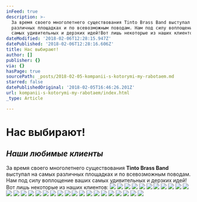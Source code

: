```yaml
---
inFeed: true
description: >-
  За время своего многолетнего существования Tinto Brass Band выступал на самых
  различных площадках и по всевозможным поводам. Нам под силу воплощение ваших
  самых удивительных и дерзких идей!Вот лишь некоторые из наших клиентов:
dateModified: '2018-02-06T12:28:15.947Z'
datePublished: '2018-02-06T12:28:16.606Z'
title: Нас выбирают!
author: []
publisher: {}
via: {}
hasPage: true
sourcePath: _posts/2018-02-05-kompanii-s-kotorymi-my-rabotaem.md
starred: false
datePublishedOriginal: '2018-02-05T16:46:26.201Z'
url: kompanii-s-kotorymi-my-rabotaem/index.html
_type: Article

---
```

# Нас выбирают!

## _Наши любимые клиенты_

За время своего многолетнего существования **Tinto Brass Band** выступал на самых различных площадках и по всевозможным поводам. Нам под силу воплощение ваших самых удивительных и дерзких идей!  
Вот лишь некоторые из наших клиентов:
![](https://the-grid-user-content.s3-us-west-2.amazonaws.com/33f9d5ab-84c5-4524-83c4-63c590d88b72.png)
![](https://the-grid-user-content.s3-us-west-2.amazonaws.com/5473b4f4-a031-4416-ab5c-e52e8fdcace7.png)
![](https://s3-us-west-2.amazonaws.com/the-grid-img/p/60e0f6182d93b5bcb8bbd059d499fdc6acd7ce9e.jpg)
![](https://the-grid-user-content.s3-us-west-2.amazonaws.com/351f361d-9b11-4422-9952-66daaf31e530.png)
![](https://the-grid-user-content.s3-us-west-2.amazonaws.com/56e0271c-c21a-44ff-be56-a7ec8c195d5f.jpg)
![](https://the-grid-user-content.s3-us-west-2.amazonaws.com/9dc134ba-548f-4162-ac65-147ffb37997f.png)
![](https://the-grid-user-content.s3-us-west-2.amazonaws.com/e6a16582-19ca-406f-83b2-dd6e445dd27b.png)
![](https://s3-us-west-2.amazonaws.com/the-grid-img/p/9a78c142ce649448baf1cede0a859ce3b6dc463b.png)
![](https://the-grid-user-content.s3-us-west-2.amazonaws.com/e1c39754-16dc-4875-908d-0b49e691e29b.png)
![](https://the-grid-user-content.s3-us-west-2.amazonaws.com/306e5594-5f85-4e35-bcf6-4c8b3aca2ca0.jpg)
![](https://the-grid-user-content.s3-us-west-2.amazonaws.com/dc2f4e96-192f-4e4f-82fe-fd5c04a2c43d.png)
![](https://s3-us-west-2.amazonaws.com/the-grid-img/p/c4ada0b4aedc035fc43663701868abd471eaac0f.jpg)
![](https://the-grid-user-content.s3-us-west-2.amazonaws.com/7efeb634-6d55-4619-a5d1-2e68c36d2512.jpg)
![](https://the-grid-user-content.s3-us-west-2.amazonaws.com/7f9ab365-d4c3-4995-a29c-e8b0006fb643.png)
![](https://the-grid-user-content.s3-us-west-2.amazonaws.com/21298f8d-f027-4d02-83ec-8b156add2492.jpg)
![](https://the-grid-user-content.s3-us-west-2.amazonaws.com/dbb19a03-df53-491e-ab96-058371dcdd7e.png)
![](https://the-grid-user-content.s3-us-west-2.amazonaws.com/6959a313-3234-40f0-8e66-7b239b0ac11c.svg)
![](https://s3-us-west-2.amazonaws.com/the-grid-img/p/1addffed5c44965f9db6eaeb992cd56786981c35.png)
![](https://s3-us-west-2.amazonaws.com/the-grid-img/p/2808f0d9315a041ad43dbf00f1af7abe9311eebd.jpg)
![](https://the-grid-user-content.s3-us-west-2.amazonaws.com/120baf65-f9f9-4439-8f5a-9bde0bbc04a8.png)
![](https://s3-us-west-2.amazonaws.com/the-grid-img/p/6a3e17f8fd77e91847e2d7af9d29883d30760299.png)
![](https://the-grid-user-content.s3-us-west-2.amazonaws.com/2f6e3bd1-ce79-4090-8f47-b27a37ab67a3.png)
![](https://the-grid-user-content.s3-us-west-2.amazonaws.com/2a9a24ee-c185-41e3-aef4-450c635d6058.png)
![](https://the-grid-user-content.s3-us-west-2.amazonaws.com/80c80302-b38a-411f-9898-2185c338867a.png)
![](https://the-grid-user-content.s3-us-west-2.amazonaws.com/4a3ac581-a260-4fa3-8a5f-895538e2a5a9.png)
![](https://the-grid-user-content.s3-us-west-2.amazonaws.com/89b03022-d406-4551-a1cd-756ef101967c.png)
![](https://the-grid-user-content.s3-us-west-2.amazonaws.com/fb8941dd-5f92-4db0-9508-1ab0a73fd1cd.png)
![](https://the-grid-user-content.s3-us-west-2.amazonaws.com/458ea023-007a-4c9e-abe9-4e5c8219a2f3.png)
![](https://s3-us-west-2.amazonaws.com/the-grid-img/p/77c701cfdd2a8d5816c0b78a808d0d3ee5a33e29.png)
![](https://the-grid-user-content.s3-us-west-2.amazonaws.com/a3a1c35d-8e76-4e65-bcf4-3ce64c55d737.png)